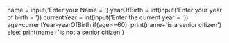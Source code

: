 name = input('Enter your Name = ')
yearOfBirth = int(input('Enter your year of birth = '))
currentYear = int(input('Enter the current year = '))
age=currentYear-yearOfBirth
if(age>=60):
    print(name+'is a  senior citizen')
else:
    print(name+'is not a senior citizen')
